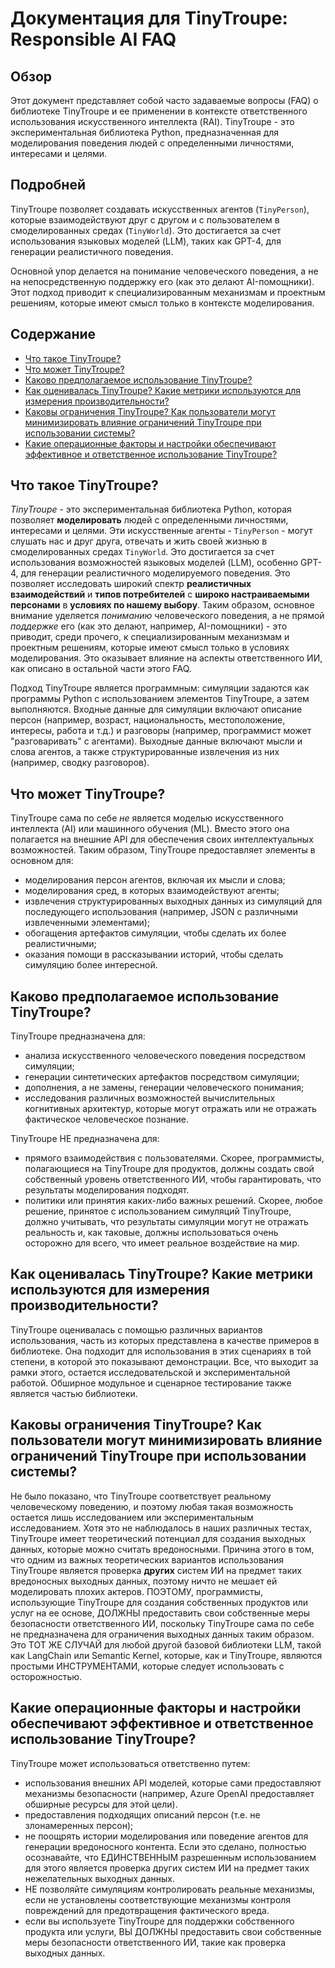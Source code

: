 # Документация для TinyTroupe: Responsible AI FAQ

## Обзор

Этот документ представляет собой часто задаваемые вопросы (FAQ) о библиотеке TinyTroupe и ее применении в контексте ответственного использования искусственного интеллекта (RAI). TinyTroupe - это экспериментальная библиотека Python, предназначенная для моделирования поведения людей с определенными личностями, интересами и целями.

## Подробней

TinyTroupe позволяет создавать искусственных агентов (`TinyPerson`), которые взаимодействуют друг с другом и с пользователем в смоделированных средах (`TinyWorld`). Это достигается за счет использования языковых моделей (LLM), таких как GPT-4, для генерации реалистичного поведения.

Основной упор делается на понимание человеческого поведения, а не на непосредственную поддержку его (как это делают AI-помощники). Этот подход приводит к специализированным механизмам и проектным решениям, которые имеют смысл только в контексте моделирования.

## Содержание

- [Что такое TinyTroupe?](#что-такое-tinytroupe)
- [Что может TinyTroupe?](#что-может-tinytroupe)
- [Каково предполагаемое использование TinyTroupe?](#каково-предполагаемое-использование-tinytroupe)
- [Как оценивалась TinyTroupe? Какие метрики используются для измерения производительности?](#как-оценивалась-tinytroupe-какие-метрики-используются-для-измерения-производительности)
- [Каковы ограничения TinyTroupe? Как пользователи могут минимизировать влияние ограничений TinyTroupe при использовании системы?](#каковы-ограничения-tinytroupe-как-пользователи-могут-минимизировать-влияние-ограничений-tinytroupe-при-использовании-системы)
- [Какие операционные факторы и настройки обеспечивают эффективное и ответственное использование TinyTroupe?](#какие-операционные-факторы-и-настройки-обеспечивают-эффективное-и-ответственное-использование-tinytroupe)

## Что такое TinyTroupe?

*TinyTroupe* - это экспериментальная библиотека Python, которая позволяет **моделировать** людей с определенными личностями, интересами и целями. Эти искусственные агенты - `TinyPerson` - могут слушать нас и друг друга, отвечать и жить своей жизнью в смоделированных средах `TinyWorld`. Это достигается за счет использования возможностей языковых моделей (LLM), особенно GPT-4, для генерации реалистичного моделируемого поведения. Это позволяет исследовать широкий спектр **реалистичных взаимодействий** и **типов потребителей** с **широко настраиваемыми персонами** в **условиях по нашему выбору**. Таким образом, основное внимание уделяется *пониманию* человеческого поведения, а не прямой *поддержке* его (как это делают, например, AI-помощники) - это приводит, среди прочего, к специализированным механизмам и проектным решениям, которые имеют смысл только в условиях моделирования. Это оказывает влияние на аспекты ответственного ИИ, как описано в остальной части этого FAQ.

Подход TinyTroupe является программным: симуляции задаются как программы Python с использованием элементов TinyTroupe, а затем выполняются. Входные данные для симуляции включают описание персон (например, возраст, национальность, местоположение, интересы, работа и т.д.) и разговоры (например, программист может "разговаривать" с агентами). Выходные данные включают мысли и слова агентов, а также структурированные извлечения из них (например, сводку разговоров).

## Что может TinyTroupe?

TinyTroupe сама по себе _не_ является моделью искусственного интеллекта (AI) или машинного обучения (ML). Вместо этого она полагается на внешние API для обеспечения своих интеллектуальных возможностей. Таким образом, TinyTroupe предоставляет элементы в основном для:

- моделирования персон агентов, включая их мысли и слова;
- моделирования сред, в которых взаимодействуют агенты;
- извлечения структурированных выходных данных из симуляций для последующего использования (например, JSON с различными извлеченными элементами);
- обогащения артефактов симуляции, чтобы сделать их более реалистичными;
- оказания помощи в рассказывании историй, чтобы сделать симуляцию более интересной.

## Каково предполагаемое использование TinyTroupe?

TinyTroupe предназначена для:

- анализа искусственного человеческого поведения посредством симуляции;
- генерации синтетических артефактов посредством симуляции;
- дополнения, а не замены, генерации человеческого понимания;
- исследования различных возможностей вычислительных когнитивных архитектур, которые могут отражать или не отражать фактическое человеческое познание.

TinyTroupe НЕ предназначена для:

- прямого взаимодействия с пользователями. Скорее, программисты, полагающиеся на TinyTroupe для продуктов, должны создать свой собственный уровень ответственного ИИ, чтобы гарантировать, что результаты моделирования подходят.
- политики или принятия каких-либо важных решений. Скорее, любое решение, принятое с использованием симуляций TinyTroupe, должно учитывать, что результаты симуляции могут не отражать реальность и, как таковые, должны использоваться очень осторожно для всего, что имеет реальное воздействие на мир.

## Как оценивалась TinyTroupe? Какие метрики используются для измерения производительности?

TinyTroupe оценивалась с помощью различных вариантов использования, часть из которых представлена в качестве примеров в библиотеке. Она подходит для использования в этих сценариях в той степени, в которой это показывают демонстрации. Все, что выходит за рамки этого, остается исследовательской и экспериментальной работой. Обширное модульное и сценарное тестирование также является частью библиотеки.

## Каковы ограничения TinyTroupe? Как пользователи могут минимизировать влияние ограничений TinyTroupe при использовании системы?

Не было показано, что TinyTroupe соответствует реальному человеческому поведению, и поэтому любая такая возможность остается лишь исследованием или экспериментальным исследованием.
Хотя это не наблюдалось в наших различных тестах, TinyTroupe имеет теоретический потенциал для создания выходных данных, которые можно считать вредоносными. Причина этого в том, что одним из важных теоретических вариантов использования TinyTroupe является проверка **других** систем ИИ на предмет таких вредоносных выходных данных, поэтому ничто не мешает ей моделировать плохих актеров. ПОЭТОМУ, программисты, использующие TinyTroupe для создания собственных продуктов или услуг на ее основе, ДОЛЖНЫ предоставить свои собственные меры безопасности ответственного ИИ, поскольку TinyTroupe сама по себе не предназначена для ограничения выходных данных таким образом. Это ТОТ ЖЕ СЛУЧАЙ для любой другой базовой библиотеки LLM, такой как LangChain или Semantic Kernel, которые, как и TinyTroupe, являются простыми ИНСТРУМЕНТАМИ, которые следует использовать с осторожностью.

## Какие операционные факторы и настройки обеспечивают эффективное и ответственное использование TinyTroupe?

TinyTroupe может использоваться ответственно путем:

- использования внешних API моделей, которые сами предоставляют механизмы безопасности (например, Azure OpenAI предоставляет обширные ресурсы для этой цели).
- предоставления подходящих описаний персон (т.е. не злонамеренных персон);
- не поощрять истории моделирования или поведение агентов для генерации вредоносного контента. Если это сделано, полностью осознавайте, что ЕДИНСТВЕННЫМ разрешенным использованием для этого является проверка других систем ИИ на предмет таких нежелательных выходных данных.
- НЕ позволяйте симуляциям контролировать реальные механизмы, если не установлены соответствующие механизмы контроля повреждений для предотвращения фактического вреда.
- если вы используете TinyTroupe для поддержки собственного продукта или услуги, ВЫ ДОЛЖНЫ предоставить свои собственные меры безопасности ответственного ИИ, такие как проверка выходных данных.